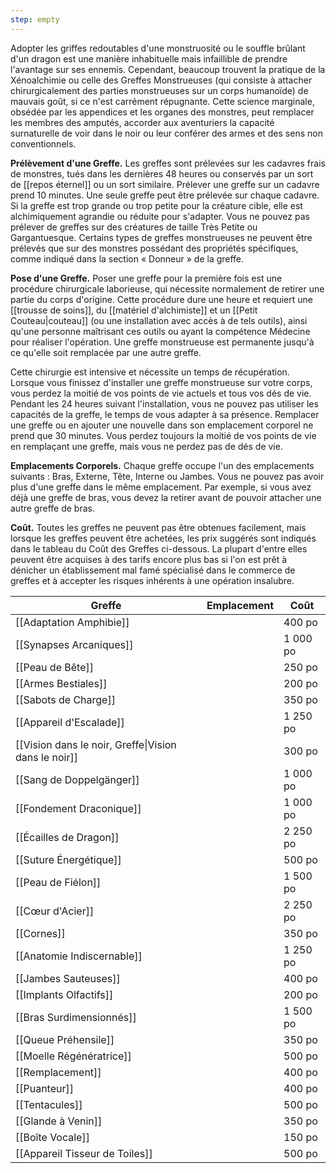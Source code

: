 ```yaml
---
step: empty
---
```

Adopter les griffes redoutables d'une monstruosité ou le souffle brûlant d'un dragon est une manière inhabituelle mais infaillible de prendre l'avantage sur ses ennemis. Cependant, beaucoup trouvent la pratique de la Xénoalchimie ou celle des Greffes Monstrueuses (qui consiste à attacher chirurgicalement des parties monstrueuses sur un corps humanoïde) de mauvais goût, si ce n'est carrément répugnante. Cette science marginale, obsédée par les appendices et les organes des monstres, peut remplacer les membres des amputés, accorder aux aventuriers la capacité surnaturelle de voir dans le noir ou leur conférer des armes et des sens non conventionnels.

**Prélèvement d'une Greffe.** Les greffes sont prélevées sur les cadavres frais de monstres, tués dans les dernières 48 heures ou conservés par un sort de [[repos éternel]] ou un sort similaire. Prélever une greffe sur un cadavre prend 10 minutes. Une seule greffe peut être prélevée sur chaque cadavre. Si la greffe est trop grande ou trop petite pour la créature cible, elle est alchimiquement agrandie ou réduite pour s'adapter. Vous ne pouvez pas prélever de greffes sur des créatures de taille Très Petite ou Gargantuesque. Certains types de greffes monstrueuses ne peuvent être prélevés que sur des monstres possédant des propriétés spécifiques, comme indiqué dans la section « Donneur » de la greffe.

**Pose d'une Greffe.** Poser une greffe pour la première fois est une procédure chirurgicale laborieuse, qui nécessite normalement de retirer une partie du corps d'origine. Cette procédure dure une heure et requiert une [[trousse de soins]], du [[matériel d'alchimiste]] et un [[Petit Couteau|couteau]] (ou une installation avec accès à de tels outils), ainsi qu'une personne maîtrisant ces outils ou ayant la compétence Médecine pour réaliser l'opération. Une greffe monstrueuse est permanente jusqu'à ce qu'elle soit remplacée par une autre greffe.

Cette chirurgie est intensive et nécessite un temps de récupération. Lorsque vous finissez d'installer une greffe monstrueuse sur votre corps, vous perdez la moitié de vos points de vie actuels et tous vos dés de vie. Pendant les 24 heures suivant l'installation, vous ne pouvez pas utiliser les capacités de la greffe, le temps de vous adapter à sa présence. Remplacer une greffe ou en ajouter une nouvelle dans son emplacement corporel ne prend que 30 minutes. Vous perdez toujours la moitié de vos points de vie en remplaçant une greffe, mais vous ne perdez pas de dés de vie.

**Emplacements Corporels.** Chaque greffe occupe l'un des emplacements suivants : Bras, Externe, Tête, Interne ou Jambes. Vous ne pouvez pas avoir plus d'une greffe dans le même emplacement. Par exemple, si vous avez déjà une greffe de bras, vous devez la retirer avant de pouvoir attacher une autre greffe de bras.

**Coût.** Toutes les greffes ne peuvent pas être obtenues facilement, mais lorsque les greffes peuvent être achetées, les prix suggérés sont indiqués dans le tableau du Coût des Greffes ci-dessous. La plupart d'entre elles peuvent être acquises à des tarifs encore plus bas si l'on est prêt à dénicher un établissement mal famé spécialisé dans le commerce de greffes et à accepter les risques inhérents à une opération insalubre.

| Greffe                                               | Emplacement | Coût     |
| ---------------------------------------------------- | ----------- | -------- |
| [[Adaptation Amphibie]]                              |             | 400 po   |
| [[Synapses Arcaniques]]                              |             | 1 000 po |
| [[Peau de Bête]]                                     |             | 250 po   |
| [[Armes Bestiales]]                                  |             | 200 po   |
| [[Sabots de Charge]]                                 |             | 350 po   |
| [[Appareil d'Escalade]]                              |             | 1 250 po |
| [[Vision dans le noir, Greffe\|Vision dans le noir]] |             | 300 po   |
| [[Sang de Doppelgänger]]                             |             | 1 000 po |
| [[Fondement Draconique]]                             |             | 1 000 po |
| [[Écailles de Dragon]]                               |             | 2 250 po |
| [[Suture Énergétique]]                               |             | 500 po   |
| [[Peau de Fiélon]]                                   |             | 1 500 po |
| [[Cœur d'Acier]]                                     |             | 2 250 po |
| [[Cornes]]                                           |             | 350 po   |
| [[Anatomie Indiscernable]]                           |             | 1 250 po |
| [[Jambes Sauteuses]]                                 |             | 400 po   |
| [[Implants Olfactifs]]                               |             | 200 po   |
| [[Bras Surdimensionnés]]                             |             | 1 500 po |
| [[Queue Préhensile]]                                 |             | 350 po   |
| [[Moelle Régénératrice]]                             |             | 500 po   |
| [[Remplacement]]                                     |             | 400 po   |
| [[Puanteur]]                                         |             | 400 po   |
| [[Tentacules]]                                       |             | 500 po   |
| [[Glande à Venin]]                                   |             | 350 po   |
| [[Boîte Vocale]]                                     |             | 150 po   |
| [[Appareil Tisseur de Toiles]]                       |             | 500 po   |
